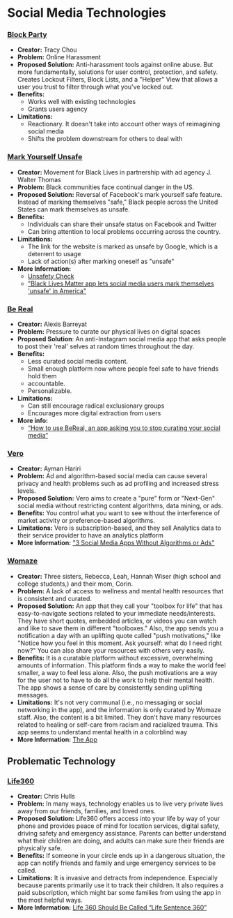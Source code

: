 # Social Media Technologies

### [Block Party](https://www.blockpartyapp.com/)
  - **Creator:** Tracy Chou
  - **Problem:** Online Harassment
  - **Proposed Solution:** Anti-harassment tools against online abuse. But more fundamentally, solutions for user control, protection, and safety. Creates Lockout Filters, Block Lists, and a "Helper" View that allows a user you trust to filter through what you've locked out.
  - **Benefits:**
     - Works well with existing technologies
     - Grants users agency
  - **Limitations:**
     - Reactionary. It doesn't take into account other ways of reimagining social media
     - Shifts the problem downstream for others to deal with

### [Mark Yourself Unsafe](https://www.markyourselfunsafe.com/)
  - **Creator:** Movement for Black Lives in partnership with ad agency J. Walter Thomas
  - **Problem:** Black communities face continual danger in the US.
  - **Proposed Solution:** Reversal of Facebook's mark yourself safe feature. Instead of marking themselves "safe," Black people across the United States can mark themselves as unsafe.
  - **Benefits:**
    - Individuals can share their unsafe status on Facebook and Twitter
    - Can bring attention to local problems occurring across the country.
  - **Limitations:**
    - The link for the website is marked as unsafe by Google, which is a deterrent to usage
    - Lack of action(s) after marking oneself as "unsafe" 
  - **More Information:**
    - [Unsafety Check](https://www.adsoftheworld.com/media/digital/black_lives_matter_unsafety_check)
    - ["Black Lives Matter app lets social media users mark themselves 'unsafe' in America"](https://mashable.com/article/black-lives-matter-mark-yourself-unsafe) 

### [Be Real](https://bere.al/en/ambassadors)
  - **Creator:** Alexis Barreyat
  - **Problem:** Pressure to curate our physical lives on digital spaces
  - **Proposed Solution**: An anti-Instagram social media app that asks people to post their 'real' selves at random times throughout the day.
  - **Benefits:** 
    - Less curated social media content.
    - Small enough platform now where people feel safe to have friends hold them
    - accountable.
    - Personalizable.
  - **Limitations:**
    - Can still encourage radical exclusionary groups
    - Encourages more digital extraction from users
  - **More info:**
    - [“How to use BeReal, an app asking you to stop curating your social media”](https://mashable.com/article/how-to-use-bereal-app)


### [Vero](https://vero.co/vero-mission)
  - **Creator:** Ayman Hariri
  - **Problem:** Ad and algorithm-based social media can cause several privacy and health problems such as ad profiling and increased stress levels.
  - **Proposed Solution:** Vero aims to create a "pure" form or "Next-Gen" social media without restricting content algorithms, data mining, or ads.
  - **Benefits:**  You control what you want to see without the interference of market activity or preference-based algorithms.
  - **Limitations:**  Vero is subscription-based, and they sell Analytics data to their service provider to have an analytics platform
  - **More Information:** ["3 Social Media Apps Without Algorithms or Ads"](https://www.makeuseof.com/social-media-apps-without-algorithms-ads/)

### [Womaze](https://womaze.com/)
  - **Creator:** Three sisters, Rebecca, Leah, Hannah Wiser (high school and college students,) and their mom, Corin.
  - **Problem:** A lack of access to wellness and mental health resources that is consistent and curated.
  - **Proposed Solution:** An app that they call your "toolbox for life" that has easy-to-navigate sections related to your immediate needs/interests. They have short quotes, embedded articles, or videos you can watch and like to save them in different "toolboxes." Also, the app sends you a notification a day with an uplifting quote called "push motivations," like "Notice how you feel in this moment. Ask yourself: what do I need right now?" You can also share your resources with others very easily.
  - **Benefits:** It is a curatable platform without excessive, overwhelming amounts of information. This platform finds a way to make the world feel smaller, a way to feel less alone. Also, the push motivations are a way for the user not to have to do all the work to help their mental health. The app shows a sense of care by consistently sending uplifting messages.
  - **Limitations:** It's not very communal (i.e., no messaging or social networking in the app), and the information is only curated by Womaze staff. Also, the content is a bit limited. They don't have many resources related to healing or self-care from racism and racialized trauma. This app seems to understand mental health in a colorblind way
  - **More Information:** [The App](https://apps.apple.com/us/app/womaze/id1339472819)

## Problematic Technology

### [Life360](https://www.life360.com/)
  - **Creator:** Chris Hulls
  - **Problem:** In many ways, technology enables us to live very private lives away from our friends, families, and loved ones. 
  - **Proposed Solution:** Life360 offers access into your life by way of your phone and provides peace of mind for location services, digital safety, driving safety and emergency assistance. Parents can better understand what their children are doing, and adults can make sure their friends are physically safe. 
  - **Benefits:** If someone in your circle ends up in a dangerous situation, the app can notify friends and family and urge emergency services to be called. 
  - **Limitations:** It is invasive and detracts from independence. Especially because parents primarily use it to track their children. It also requires a paid subscription, which might bar some families from using the app in the most helpful ways. 
  - **More Information:** [Life 360 Should Be Called “Life Sentence 360”](https://letgrow.org/surveillance-teens-parent-rant/)

